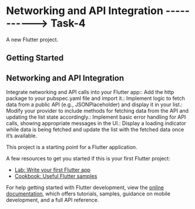 # Networking and API Integration -----------> Task-4

A new Flutter project.

## Getting Started

## Networking and API Integration  
Integrate networking and API calls into your Flutter app:: Add the http package to your pubspec.yaml file and import it.: Implement logic to fetch data from a public API (e.g., JSONPlaceholder) and display it in your list.: Modify your provider to include methods for fetching data from the API and updating the list state accordingly.: Implement basic error handling for API calls, showing appropriate messages in the UI.: Display a loading indicator while data is being fetched and update the list with the fetched data once it’s available.

This project is a starting point for a Flutter application.

A few resources to get you started if this is your first Flutter project:

- [Lab: Write your first Flutter app](https://docs.flutter.dev/get-started/codelab)
- [Cookbook: Useful Flutter samples](https://docs.flutter.dev/cookbook)

For help getting started with Flutter development, view the
[online documentation](https://docs.flutter.dev/), which offers tutorials,
samples, guidance on mobile development, and a full API reference.
